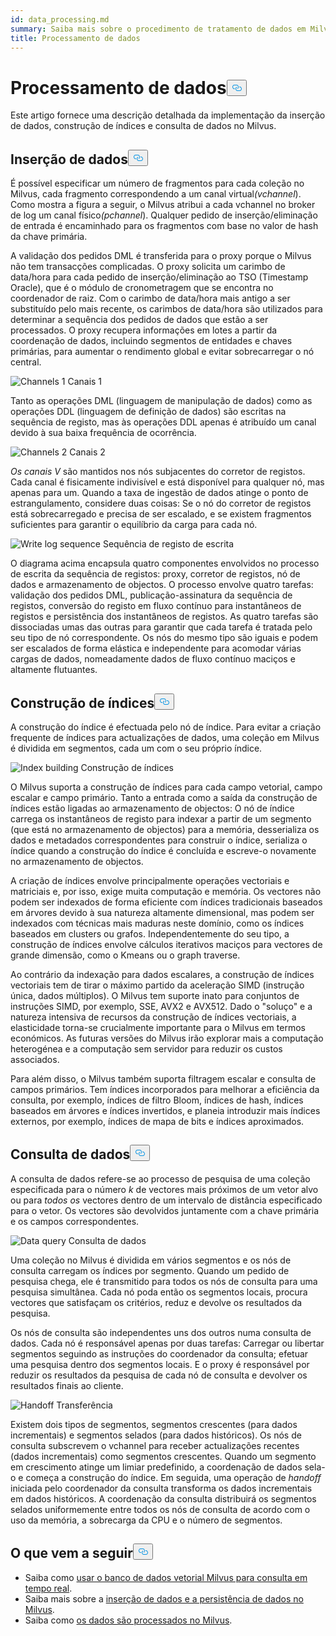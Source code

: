 ```yaml
---
id: data_processing.md
summary: Saiba mais sobre o procedimento de tratamento de dados em Milvus.
title: Processamento de dados
---
```

<h1 id="Data-Processing" class="common-anchor-header">Processamento de dados<button data-href="#Data-Processing" class="anchor-icon" translate="no">
      <svg translate="no"
        aria-hidden="true"
        focusable="false"
        height="20"
        version="1.1"
        viewBox="0 0 16 16"
        width="16"
      >
        <path
          fill="#0092E4"
          fill-rule="evenodd"
          d="M4 9h1v1H4c-1.5 0-3-1.69-3-3.5S2.55 3 4 3h4c1.45 0 3 1.69 3 3.5 0 1.41-.91 2.72-2 3.25V8.59c.58-.45 1-1.27 1-2.09C10 5.22 8.98 4 8 4H4c-.98 0-2 1.22-2 2.5S3 9 4 9zm9-3h-1v1h1c1 0 2 1.22 2 2.5S13.98 12 13 12H9c-.98 0-2-1.22-2-2.5 0-.83.42-1.64 1-2.09V6.25c-1.09.53-2 1.84-2 3.25C6 11.31 7.55 13 9 13h4c1.45 0 3-1.69 3-3.5S14.5 6 13 6z"
        ></path>
      </svg>
    </button></h1><p>Este artigo fornece uma descrição detalhada da implementação da inserção de dados, construção de índices e consulta de dados no Milvus.</p>
<h2 id="Data-insertion" class="common-anchor-header">Inserção de dados<button data-href="#Data-insertion" class="anchor-icon" translate="no">
      <svg translate="no"
        aria-hidden="true"
        focusable="false"
        height="20"
        version="1.1"
        viewBox="0 0 16 16"
        width="16"
      >
        <path
          fill="#0092E4"
          fill-rule="evenodd"
          d="M4 9h1v1H4c-1.5 0-3-1.69-3-3.5S2.55 3 4 3h4c1.45 0 3 1.69 3 3.5 0 1.41-.91 2.72-2 3.25V8.59c.58-.45 1-1.27 1-2.09C10 5.22 8.98 4 8 4H4c-.98 0-2 1.22-2 2.5S3 9 4 9zm9-3h-1v1h1c1 0 2 1.22 2 2.5S13.98 12 13 12H9c-.98 0-2-1.22-2-2.5 0-.83.42-1.64 1-2.09V6.25c-1.09.53-2 1.84-2 3.25C6 11.31 7.55 13 9 13h4c1.45 0 3-1.69 3-3.5S14.5 6 13 6z"
        ></path>
      </svg>
    </button></h2><p>É possível especificar um número de fragmentos para cada coleção no Milvus, cada fragmento correspondendo a um canal virtual<em>(vchannel</em>). Como mostra a figura a seguir, o Milvus atribui a cada vchannel no broker de log um canal físico<em>(pchannel</em>). Qualquer pedido de inserção/eliminação de entrada é encaminhado para os fragmentos com base no valor de hash da chave primária.</p>
<p>A validação dos pedidos DML é transferida para o proxy porque o Milvus não tem transacções complicadas. O proxy solicita um carimbo de data/hora para cada pedido de inserção/eliminação ao TSO (Timestamp Oracle), que é o módulo de cronometragem que se encontra no coordenador de raiz. Com o carimbo de data/hora mais antigo a ser substituído pelo mais recente, os carimbos de data/hora são utilizados para determinar a sequência dos pedidos de dados que estão a ser processados. O proxy recupera informações em lotes a partir da coordenação de dados, incluindo segmentos de entidades e chaves primárias, para aumentar o rendimento global e evitar sobrecarregar o nó central.</p>
<p>
  
   <span class="img-wrapper"> <img translate="no" src="/docs/v2.6.x/assets/channels_1.jpg" alt="Channels 1" class="doc-image" id="channels-1" />
   </span> <span class="img-wrapper"> <span>Canais 1</span> </span></p>
<p>Tanto as operações DML (linguagem de manipulação de dados) como as operações DDL (linguagem de definição de dados) são escritas na sequência de registo, mas às operações DDL apenas é atribuído um canal devido à sua baixa frequência de ocorrência.</p>
<p>
  
   <span class="img-wrapper"> <img translate="no" src="/docs/v2.6.x/assets/channels_2.jpg" alt="Channels 2" class="doc-image" id="channels-2" />
   </span> <span class="img-wrapper"> <span>Canais 2</span> </span></p>
<p><em>Os canais V</em> são mantidos nos nós subjacentes do corretor de registos. Cada canal é fisicamente indivisível e está disponível para qualquer nó, mas apenas para um. Quando a taxa de ingestão de dados atinge o ponto de estrangulamento, considere duas coisas: Se o nó do corretor de registos está sobrecarregado e precisa de ser escalado, e se existem fragmentos suficientes para garantir o equilíbrio da carga para cada nó.</p>
<p>
  
   <span class="img-wrapper"> <img translate="no" src="/docs/v2.6.x/assets/write_log_sequence.jpg" alt="Write log sequence" class="doc-image" id="write-log-sequence" />
   </span> <span class="img-wrapper"> <span>Sequência de registo de escrita</span> </span></p>
<p>O diagrama acima encapsula quatro componentes envolvidos no processo de escrita da sequência de registos: proxy, corretor de registos, nó de dados e armazenamento de objectos. O processo envolve quatro tarefas: validação dos pedidos DML, publicação-assinatura da sequência de registos, conversão do registo em fluxo contínuo para instantâneos de registos e persistência dos instantâneos de registos. As quatro tarefas são dissociadas umas das outras para garantir que cada tarefa é tratada pelo seu tipo de nó correspondente. Os nós do mesmo tipo são iguais e podem ser escalados de forma elástica e independente para acomodar várias cargas de dados, nomeadamente dados de fluxo contínuo maciços e altamente flutuantes.</p>
<h2 id="Index-building" class="common-anchor-header">Construção de índices<button data-href="#Index-building" class="anchor-icon" translate="no">
      <svg translate="no"
        aria-hidden="true"
        focusable="false"
        height="20"
        version="1.1"
        viewBox="0 0 16 16"
        width="16"
      >
        <path
          fill="#0092E4"
          fill-rule="evenodd"
          d="M4 9h1v1H4c-1.5 0-3-1.69-3-3.5S2.55 3 4 3h4c1.45 0 3 1.69 3 3.5 0 1.41-.91 2.72-2 3.25V8.59c.58-.45 1-1.27 1-2.09C10 5.22 8.98 4 8 4H4c-.98 0-2 1.22-2 2.5S3 9 4 9zm9-3h-1v1h1c1 0 2 1.22 2 2.5S13.98 12 13 12H9c-.98 0-2-1.22-2-2.5 0-.83.42-1.64 1-2.09V6.25c-1.09.53-2 1.84-2 3.25C6 11.31 7.55 13 9 13h4c1.45 0 3-1.69 3-3.5S14.5 6 13 6z"
        ></path>
      </svg>
    </button></h2><p>A construção do índice é efectuada pelo nó de índice. Para evitar a criação frequente de índices para actualizações de dados, uma coleção em Milvus é dividida em segmentos, cada um com o seu próprio índice.</p>
<p>
  
   <span class="img-wrapper"> <img translate="no" src="/docs/v2.6.x/assets/index_building.jpg" alt="Index building" class="doc-image" id="index-building" />
   </span> <span class="img-wrapper"> <span>Construção de índices</span> </span></p>
<p>O Milvus suporta a construção de índices para cada campo vetorial, campo escalar e campo primário. Tanto a entrada como a saída da construção de índices estão ligadas ao armazenamento de objectos: O nó de índice carrega os instantâneos de registo para indexar a partir de um segmento (que está no armazenamento de objectos) para a memória, desserializa os dados e metadados correspondentes para construir o índice, serializa o índice quando a construção do índice é concluída e escreve-o novamente no armazenamento de objectos.</p>
<p>A criação de índices envolve principalmente operações vectoriais e matriciais e, por isso, exige muita computação e memória. Os vectores não podem ser indexados de forma eficiente com índices tradicionais baseados em árvores devido à sua natureza altamente dimensional, mas podem ser indexados com técnicas mais maduras neste domínio, como os índices baseados em clusters ou grafos. Independentemente do seu tipo, a construção de índices envolve cálculos iterativos maciços para vectores de grande dimensão, como o Kmeans ou o graph traverse.</p>
<p>Ao contrário da indexação para dados escalares, a construção de índices vectoriais tem de tirar o máximo partido da aceleração SIMD (instrução única, dados múltiplos). O Milvus tem suporte inato para conjuntos de instruções SIMD, por exemplo, SSE, AVX2 e AVX512. Dado o "soluço" e a natureza intensiva de recursos da construção de índices vectoriais, a elasticidade torna-se crucialmente importante para o Milvus em termos económicos. As futuras versões do Milvus irão explorar mais a computação heterogénea e a computação sem servidor para reduzir os custos associados.</p>
<p>Para além disso, o Milvus também suporta filtragem escalar e consulta de campos primários. Tem índices incorporados para melhorar a eficiência da consulta, por exemplo, índices de filtro Bloom, índices de hash, índices baseados em árvores e índices invertidos, e planeia introduzir mais índices externos, por exemplo, índices de mapa de bits e índices aproximados.</p>
<h2 id="Data-query" class="common-anchor-header">Consulta de dados<button data-href="#Data-query" class="anchor-icon" translate="no">
      <svg translate="no"
        aria-hidden="true"
        focusable="false"
        height="20"
        version="1.1"
        viewBox="0 0 16 16"
        width="16"
      >
        <path
          fill="#0092E4"
          fill-rule="evenodd"
          d="M4 9h1v1H4c-1.5 0-3-1.69-3-3.5S2.55 3 4 3h4c1.45 0 3 1.69 3 3.5 0 1.41-.91 2.72-2 3.25V8.59c.58-.45 1-1.27 1-2.09C10 5.22 8.98 4 8 4H4c-.98 0-2 1.22-2 2.5S3 9 4 9zm9-3h-1v1h1c1 0 2 1.22 2 2.5S13.98 12 13 12H9c-.98 0-2-1.22-2-2.5 0-.83.42-1.64 1-2.09V6.25c-1.09.53-2 1.84-2 3.25C6 11.31 7.55 13 9 13h4c1.45 0 3-1.69 3-3.5S14.5 6 13 6z"
        ></path>
      </svg>
    </button></h2><p>A consulta de dados refere-se ao processo de pesquisa de uma coleção especificada para o número <em>k</em> de vectores mais próximos de um vetor alvo ou para <em>todos os</em> vectores dentro de um intervalo de distância especificado para o vetor. Os vectores são devolvidos juntamente com a chave primária e os campos correspondentes.</p>
<p>
  
   <span class="img-wrapper"> <img translate="no" src="/docs/v2.6.x/assets/data_query.jpg" alt="Data query" class="doc-image" id="data-query" />
   </span> <span class="img-wrapper"> <span>Consulta de dados</span> </span></p>
<p>Uma coleção no Milvus é dividida em vários segmentos e os nós de consulta carregam os índices por segmento. Quando um pedido de pesquisa chega, ele é transmitido para todos os nós de consulta para uma pesquisa simultânea. Cada nó poda então os segmentos locais, procura vectores que satisfaçam os critérios, reduz e devolve os resultados da pesquisa.</p>
<p>Os nós de consulta são independentes uns dos outros numa consulta de dados. Cada nó é responsável apenas por duas tarefas: Carregar ou libertar segmentos seguindo as instruções do coordenador da consulta; efetuar uma pesquisa dentro dos segmentos locais. E o proxy é responsável por reduzir os resultados da pesquisa de cada nó de consulta e devolver os resultados finais ao cliente.</p>
<p>
  
   <span class="img-wrapper"> <img translate="no" src="/docs/v2.6.x/assets/handoff.jpg" alt="Handoff" class="doc-image" id="handoff" />
   </span> <span class="img-wrapper"> <span>Transferência</span> </span></p>
<p>Existem dois tipos de segmentos, segmentos crescentes (para dados incrementais) e segmentos selados (para dados históricos). Os nós de consulta subscrevem o vchannel para receber actualizações recentes (dados incrementais) como segmentos crescentes. Quando um segmento em crescimento atinge um limiar predefinido, a coordenação de dados sela-o e começa a construção do índice. Em seguida, uma operação de <em>handoff</em> iniciada pelo coordenador da consulta transforma os dados incrementais em dados históricos. A coordenação da consulta distribuirá os segmentos selados uniformemente entre todos os nós de consulta de acordo com o uso da memória, a sobrecarga da CPU e o número de segmentos.</p>
<h2 id="Whats-next" class="common-anchor-header">O que vem a seguir<button data-href="#Whats-next" class="anchor-icon" translate="no">
      <svg translate="no"
        aria-hidden="true"
        focusable="false"
        height="20"
        version="1.1"
        viewBox="0 0 16 16"
        width="16"
      >
        <path
          fill="#0092E4"
          fill-rule="evenodd"
          d="M4 9h1v1H4c-1.5 0-3-1.69-3-3.5S2.55 3 4 3h4c1.45 0 3 1.69 3 3.5 0 1.41-.91 2.72-2 3.25V8.59c.58-.45 1-1.27 1-2.09C10 5.22 8.98 4 8 4H4c-.98 0-2 1.22-2 2.5S3 9 4 9zm9-3h-1v1h1c1 0 2 1.22 2 2.5S13.98 12 13 12H9c-.98 0-2-1.22-2-2.5 0-.83.42-1.64 1-2.09V6.25c-1.09.53-2 1.84-2 3.25C6 11.31 7.55 13 9 13h4c1.45 0 3-1.69 3-3.5S14.5 6 13 6z"
        ></path>
      </svg>
    </button></h2><ul>
<li>Saiba como <a href="https://milvus.io/blog/deep-dive-5-real-time-query.md">usar o banco de dados vetorial Milvus para consulta em tempo real</a>.</li>
<li>Saiba mais sobre a <a href="https://milvus.io/blog/deep-dive-4-data-insertion-and-data-persistence.md">inserção de dados e a persistência de dados no Milvus</a>.</li>
<li>Saiba como <a href="https://milvus.io/blog/deep-dive-3-data-processing.md">os dados são processados no Milvus</a>.</li>
</ul>
